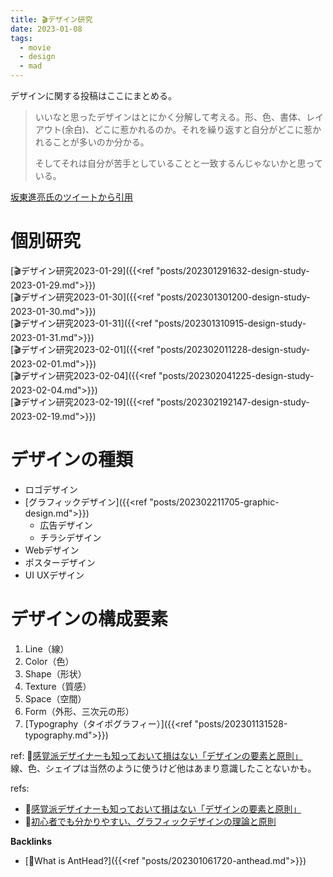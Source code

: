 ```yaml
---
title: 🎬デザイン研究
date: 2023-01-08
tags:
  - movie
  - design
  - mad
---
```


デザインに関する投稿はここにまとめる。  

> いいなと思ったデザインはとにかく分解して考える。形、色、書体、レイアウト(余白)、どこに惹かれるのか。それを繰り返すと自分がどこに惹かれることが多いのか分かる。
>
> そしてそれは自分が苦手としていることと一致するんじゃないかと思っている。

[坂東進亮氏のツイートから引用](https://twitter.com/shinsukebando/status/1617352888598286337?s=20)

# 個別研究
[🎬デザイン研究2023-01-29]({{<ref "posts/202301291632-design-study-2023-01-29.md">}})  
[🎬デザイン研究2023-01-30]({{<ref "posts/202301301200-design-study-2023-01-30.md">}})  
[🎬デザイン研究2023-01-31]({{<ref "posts/202301310915-design-study-2023-01-31.md">}})  
[🎬デザイン研究2023-02-01]({{<ref "posts/202302011228-design-study-2023-02-01.md">}})  
[🎬デザイン研究2023-02-04]({{<ref "posts/202302041225-design-study-2023-02-04.md">}})  
[🎬デザイン研究2023-02-19]({{<ref "posts/202302192147-design-study-2023-02-19.md">}})  

# デザインの種類
- ロゴデザイン
- [グラフィックデザイン]({{<ref "posts/202302211705-graphic-design.md">}})
  - 広告デザイン
  - チラシデザイン
- Webデザイン
- ポスターデザイン
- UI UXデザイン

# デザインの構成要素
1. Line（線）  
2. Color（色）  
3. Shape（形状）  
4. Texture（質感）  
5. Space（空間）  
6. Form（外形、三次元の形）  
7. [Typography（タイポグラフィー）]({{<ref "posts/202301131528-typography.md">}})  

ref: 📝[感覚派デザイナーも知っておいて損はない「デザインの要素と原則」](https://webnaut.jp/design/620.html)  
線、色、シェイプは当然のように使うけど他はあまり意識したことないかも。  


refs:
- 📝[感覚派デザイナーも知っておいて損はない「デザインの要素と原則」](https://webnaut.jp/design/620.html)  
- 📝[初心者でも分かりやすい、グラフィックデザインの理論と原則](https://asobo-design.com/nex/blog-901-23034.html)

**Backlinks**
- [🐜What is AntHead?]({{<ref "posts/202301061720-anthead.md">}})